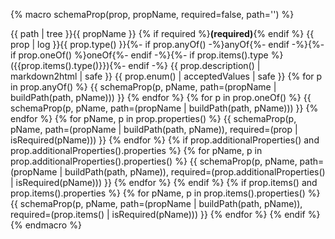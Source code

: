 {% macro schemaProp(prop, propName, required=false, path='') %}
<tr>
  <td>{{ path | tree }}{{ propName }} {% if required %}<strong>(required)</strong>{% endif %}</td>
  <td>{{ prop | log }}{{ prop.type() }}{%- if prop.anyOf() -%}anyOf{%- endif -%}{%- if prop.oneOf() %}oneOf{%- endif -%}{%- if prop.items().type %}({{prop.items().type()}}){%- endif -%}</td>
  <td>{{ prop.description() | markdown2html | safe }}</td>
  <td>{{ prop.enum() | acceptedValues | safe }}</td>
</tr>
{% for p in prop.anyOf() %}
{{ schemaProp(p, pName, path=(propName | buildPath(path, pName))) }}
{% endfor %}
{% for p in prop.oneOf() %}
{{ schemaProp(p, pName, path=(propName | buildPath(path, pName))) }}
{% endfor %}
{% for pName, p in prop.properties() %}
{{ schemaProp(p, pName, path=(propName | buildPath(path, pName)), required=(prop | isRequired(pName))) }}
{% endfor %}
{% if prop.additionalProperties() and prop.additionalProperties().properties %}
{% for pName, p in prop.additionalProperties().properties() %}
{{ schemaProp(p, pName, path=(propName | buildPath(path, pName)), required=(prop.additionalProperties() | isRequired(pName))) }}
{% endfor %}
{% endif %}
{% if prop.items() and prop.items().properties %}
{% for pName, p in prop.items().properties() %}
{{ schemaProp(p, pName, path=(propName | buildPath(path, pName)), required=(prop.items() | isRequired(pName))) }}
{% endfor %}
{% endif %}
{% endmacro %}
